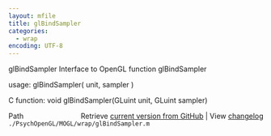 ```yaml
---
layout: mfile
title: glBindSampler
categories:
  - wrap
encoding: UTF-8
---
```


glBindSampler  Interface to OpenGL function glBindSampler

usage:  glBindSampler\( unit, sampler \)

C function:  void glBindSampler\(GLuint unit, GLuint sampler\)


<div class="code_header" style="text-align:right;">
  <span style="float:left;">Path&nbsp;&nbsp;</span> <span class="counter">Retrieve <a href=
  "https://raw.github.com/Psychtoolbox-3/Psychtoolbox-3/beta/./PsychOpenGL/MOGL/wrap/glBindSampler.m">current version from GitHub</a> | View <a href=
  "https://github.com/Psychtoolbox-3/Psychtoolbox-3/commits/beta/./PsychOpenGL/MOGL/wrap/glBindSampler.m">changelog</a></span>
</div>
<div class="code">
  <code>./PsychOpenGL/MOGL/wrap/glBindSampler.m</code>
</div>
